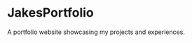 # JakesPortfolio
A portfolio website showcasing my projects and experiences.
<a href = "https://jakesinclairportfolio.com/" />
